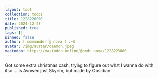 ```yaml
---
layout: toot
collection: toots
title: 1228220000
date: 2024-12-28
published: true
tags: []
pinned: false
author: ⸸ commander ░ nova ⸸ :~$
avatar: /img/avatar/daemon.jpeg
mastodon: https://mastodon.online/@cmdr_nova/1228220000
---
```


Got some extra christmas cash, trying to figure out what I wanna do with itso ... is Avowed just Skyrim, but made by Obsidian
